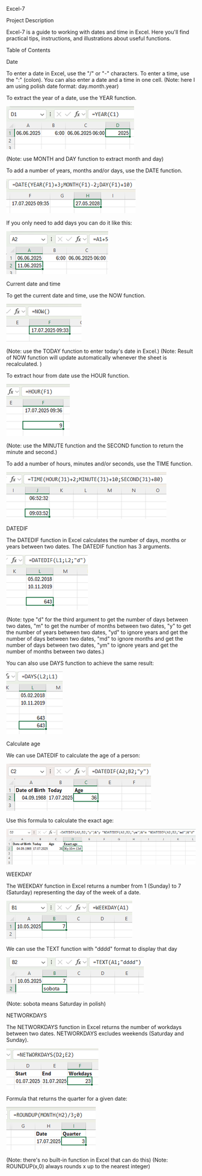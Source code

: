 Excel-7

Project Description

Excel-7 is a guide to working with dates and time in Excel. Here you'll find practical tips, instructions, and illustrations about useful functions.

Table of Contents 

Date

To enter a date in Excel, use the "/" or "-" characters. To enter a time, use the ":" (colon). You can also enter a date and a time in one cell.
(Note: here I am using polish date format: day.month.year)

To extract the year of a date, use the YEAR function.

![screenshot](Screenshots/Date.png)

(Note: use MONTH and DAY function to extract month and day)

To add a number of years, months and/or days, use the DATE function.

![screenshot](Screenshots/ChangeDate.png)

If you only need to add days you can do it like this:

![screenshot](Screenshots/AddDays.png)

Current date and time

To get the current date and time, use the NOW function.

![screenshot](Screenshots/CurrentDateAndTime.png)

(Note: use the TODAY function to enter today's date in Excel.)
(Note: Result of NOW function will update automatically whenever the sheet is recalculated. )

To extract hour from date use the HOUR function.

![screenshot](Screenshots/Hour.png)

(Note: use the MINUTE function and the SECOND function to return the minute and second.)

To add a number of hours, minutes and/or seconds, use the TIME function.

![screenshot](Screenshots/ChangeTime.png)

DATEDIF

The DATEDIF function in Excel calculates the number of days, months or years between two dates. The DATEDIF function has 3 arguments.

![screenshot](Screenshots/DateDif.png)

(Note: type "d" for the third argument to get the number of days between two dates, "m" to get the number of months between two dates, "y" to get the number of years between two dates, "yd" to ignore years and get the number of days between two dates, "md" to ignore months and get the number of days between two dates, "ym" to ignore years and get the number of months between two dates.)

You can also use DAYS function to achieve the same result:

![screenshot](Screenshots/Days.png)

Calculate age 

We can use DATEDIF to calculate the age of a person:

![screenshot](Screenshots/Age.png)

Use this formula to calculate the exact age: 

![screenshot](Screenshots/ExactAge.png)

WEEKDAY

The WEEKDAY function in Excel returns a number from 1 (Sunday) to 7 (Saturday) representing the day of the week of a date.

![screenshot](Screenshots/Weekday.png)

We can use the TEXT function with "dddd" format to display that day

![screenshot](Screenshots/Text.png)

(Note: sobota means Saturday in polish)

NETWORKDAYS

The NETWORKDAYS function in Excel returns the number of workdays between two dates. NETWORKDAYS excludes weekends (Saturday and Sunday).

![screenshot](Screenshots/NetWorkDays.png)

Formula that returns the quarter for a given date:

![screenshot](Screenshots/RoundUp.png)

(Note: there's no built-in function in Excel that can do this)
(Note: ROUNDUP(x,0) always rounds x up to the nearest integer)

